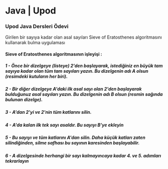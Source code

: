 # Java | Upod

### Upod Java Dersleri Ödevi

Girilen bir sayıya kadar olan asal sayıları Sieve of Eratosthenes algoritmasını kullanarak bulma uygulaması

#### Sieve of Eratosthenes algoritmasının işleyişi :
##### 1 - Önce bir dizelgeye (listeye) 2'den başlayarak, istediğiniz en büyük tam sayıya kadar olan tüm tam sayıları yazın. Bu dizelgenin adı A olsun (resimdeki kutuların her biri). 
##### 2 - Bir diğer dizelgeye A'daki ilk asal sayı olan 2'den başlayarak bulduğunuz asal sayıları yazın. Bu dizelgenin adı B olsun (resmin sağında bulunan dizelge). 
##### 3 - A'dan 2'yi ve 2'nin tüm katlarını silin.
##### 4 - A'da kalan ilk tek sayı asaldır. Bu sayıyı B'ye ekleyin
##### 5 - Bu sayıyı ve tüm katlarını A'dan silin. Daha küçük katları zaten silindiğinden, silme safhası bu sayının karesinden başlayabilir.
##### 6 - A dizelgesinde herhangi bir sayı kalmayıncaya kadar 4. ve 5. adımları tekrarlayın